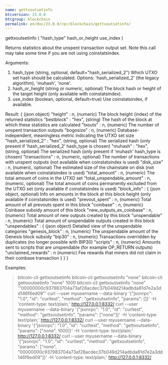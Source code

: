 ```yaml
---
name: gettxoutsetinfo
btcversion: 23.0.0
btcgroup: blockchain
permalink: en/doc/23.0.0/rpc/blockchain/gettxoutsetinfo/
---
```


gettxoutsetinfo ( "hash_type" hash_or_height use_index )

Returns statistics about the unspent transaction output set.
Note this call may take some time if you are not using coinstatsindex.

Arguments:
1. hash_type         (string, optional, default="hash_serialized_2") Which UTXO set hash should be calculated. Options: 'hash_serialized_2' (the legacy algorithm), 'muhash', 'none'.
2. hash_or_height    (string or numeric, optional) The block hash or height of the target height (only available with coinstatsindex).
3. use_index         (boolean, optional, default=true) Use coinstatsindex, if available.

Result:
{                                     (json object)
  "height" : n,                       (numeric) The block height (index) of the returned statistics
  "bestblock" : "hex",                (string) The hash of the block at which these statistics are calculated
  "txouts" : n,                       (numeric) The number of unspent transaction outputs
  "bogosize" : n,                     (numeric) Database-independent, meaningless metric indicating the UTXO set size
  "hash_serialized_2" : "hex",        (string, optional) The serialized hash (only present if 'hash_serialized_2' hash_type is chosen)
  "muhash" : "hex",                   (string, optional) The serialized hash (only present if 'muhash' hash_type is chosen)
  "transactions" : n,                 (numeric, optional) The number of transactions with unspent outputs (not available when coinstatsindex is used)
  "disk_size" : n,                    (numeric, optional) The estimated size of the chainstate on disk (not available when coinstatsindex is used)
  "total_amount" : n,                 (numeric) The total amount of coins in the UTXO set
  "total_unspendable_amount" : n,     (numeric, optional) The total amount of coins permanently excluded from the UTXO set (only available if coinstatsindex is used)
  "block_info" : {                    (json object, optional) Info on amounts in the block at this block height (only available if coinstatsindex is used)
    "prevout_spent" : n,              (numeric) Total amount of all prevouts spent in this block
    "coinbase" : n,                   (numeric) Coinbase subsidy amount of this block
    "new_outputs_ex_coinbase" : n,    (numeric) Total amount of new outputs created by this block
    "unspendable" : n,                (numeric) Total amount of unspendable outputs created in this block
    "unspendables" : {                (json object) Detailed view of the unspendable categories
      "genesis_block" : n,            (numeric) The unspendable amount of the Genesis block subsidy
      "bip30" : n,                    (numeric) Transactions overridden by duplicates (no longer possible with BIP30)
      "scripts" : n,                  (numeric) Amounts sent to scripts that are unspendable (for example OP_RETURN outputs)
      "unclaimed_rewards" : n         (numeric) Fee rewards that miners did not claim in their coinbase transaction
    }
  }
}

Examples:
> bitcoin-cli gettxoutsetinfo 
> bitcoin-cli gettxoutsetinfo "none"
> bitcoin-cli gettxoutsetinfo "none" 1000
> bitcoin-cli gettxoutsetinfo "none" '"00000000c937983704a73af28acdec37b049d214adbda81d7e2a3dd146f6ed09"'
> curl --user myusername --data-binary '{"jsonrpc": "1.0", "id": "curltest", "method": "gettxoutsetinfo", "params": []}' -H 'content-type: text/plain;' http://127.0.0.1:8332/
> curl --user myusername --data-binary '{"jsonrpc": "1.0", "id": "curltest", "method": "gettxoutsetinfo", "params": ["none"]}' -H 'content-type: text/plain;' http://127.0.0.1:8332/
> curl --user myusername --data-binary '{"jsonrpc": "1.0", "id": "curltest", "method": "gettxoutsetinfo", "params": ["none", 1000]}' -H 'content-type: text/plain;' http://127.0.0.1:8332/
> curl --user myusername --data-binary '{"jsonrpc": "1.0", "id": "curltest", "method": "gettxoutsetinfo", "params": ["none", "00000000c937983704a73af28acdec37b049d214adbda81d7e2a3dd146f6ed09"]}' -H 'content-type: text/plain;' http://127.0.0.1:8332/


